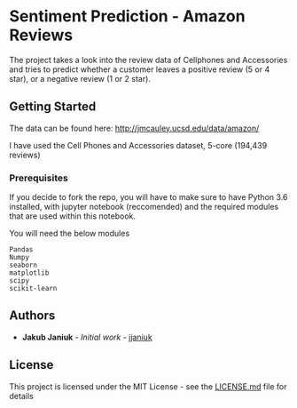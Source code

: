 # Sentiment Prediction - Amazon Reviews

The project takes a look into the review data of Cellphones and Accessories and tries to predict whether a customer leaves a positive review (5 or 4 star), or a negative review (1 or 2 star).


## Getting Started

The data can be found here: http://jmcauley.ucsd.edu/data/amazon/

I have used the Cell Phones and Accessories dataset, 5-core (194,439 reviews)

### Prerequisites

If you decide to fork the repo, you will have to make sure to have Python 3.6 installed, with jupyter notebook (reccomended) and the required modules that are used within this notebook.

You will need the below modules
```
Pandas
Numpy
seaborn
matplotlib
scipy
scikit-learn
```


## Authors

* **Jakub Janiuk** - *Initial work* - [jjaniuk](https://github.com/jjaniuk)

## License

This project is licensed under the MIT License - see the [LICENSE.md](LICENSE.md) file for details
